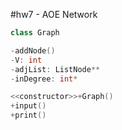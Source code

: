 #hw7 - AOE Network

```cpp
class Graph

-addNode()
-V: int
-adjList: ListNode**
-inDegree: int*

<<constructor>>+Graph()
+input()
+print()
```


